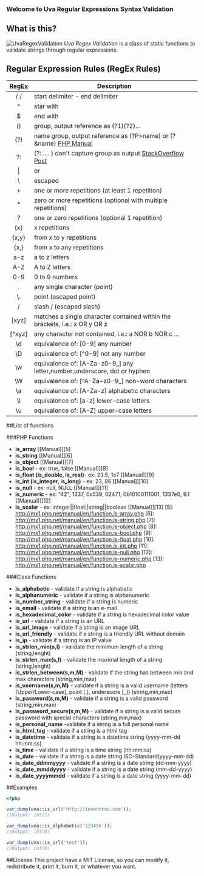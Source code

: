### Welcome to Uva Regular Expressions Syntax Validation

## What is this?
![UvaRegexValidation](https://raw.github.com/inventtoo/UvaRegexValidation/master/design/UvaRegexValidation_mini.png "Logo Uva Regex Validation") *Uva Regex Validation* is a class of static functions to validate strings through regular expressions.

## Regular Expression Rules (RegEx Rules) 
| [RegEx][1] | Description                                                  |
| :---------: | ------------------------------------------------------------- |
|/ /        |start delimiter - end delimiter
|^          |star with
|$          |end with
|()         |group, output reference as (?1)(?2)...
|(?<name>)  |name group, output reference as (?P>name) or (?&name) [PHP Manual][2]
|?:         |(?: .... ) don't capture group as output  [StackOverflow Post][3]
|&#124;     |or
|\          |escaped
|+          |one or more repetitions (at least 1 repetition)
|*          |zero or more repetitions (optional with multiple repetitions)
|?          |one or zero repetitions (optional 1 repetition)
|{x}        |x repetitions
|{x,y}      |from x to y repetitions
|{x,}       |from x to any repetitions
|a-z        |a to z letters
|A-Z        |A to Z letters
|0-9        |0 to 9 numbers
|.          |any single character (point)
|\\.        |point (escaped point)
|\/         |slash / (escaped slash)
|[xyz]      |matches a single character contained within the brackets, i.e.: x OR y OR z
|[^xyz]     |any character not contained, i.e.: a NOR b NOR c ...
|\d         |equivalence of: [0-9] any number 
|\D         |equivalence of: [^0-9] not any number  
|\w         |equivalence of: [A-Za-z0-9_] any letter,number,underscore, dot or hyphen        
|\W         |equivalence of: [^A-Za-z0-9_] non-word characters 
|\a         |equivalence of: [A-Za-z] alphabetic characters
|\l         |equivalence of: [a-z] lower-case letters
|\u         |equivalence of: [A-Z] upper-case letters

[1]: http://en.wikipedia.org/wiki/Regular_expression "Wikipedia"
[2]: http://www.php.net/manual/en/regexp.reference.recursive.php "PHP Manual"
[3]: http://stackoverflow.com/questions/3512471/non-capturing-group "StackOverFlow"
[4]: http://net.tutsplus.com/tutorials/other/8-regular-expressions-you-should-know/ "Tutsplus.com"
	
	
##List of functions

###PHP Functions
* **is_​array** [\[Manual\]][5]
* **is_​string** [\[Manual\]][6]
* **is_​object** [\[Manual\]][7]
* **is_​bool** - ex: true, false [\[Manual\]][8]
* **is_​float (is_​double, is_​real)**- ex: 23.5, 1e7 [\[Manual\]][9]
* **is_​int (is_​integer, is_​long)** - ex: 23, 86 [\[Manual\]][10]
* **is_​null** - ex: null, NULL [\[Manual\]][11]
* **is_​numeric** - ex:  "42", 1337, 0x539, 02471, 0b10100111001, 1337e0, 9.1 [\[Manual\]][12]
* **is_​scalar** - ex: integer||float||string||boolean [\[Manual\]][13]
[5]: http://mx1.php.net/manual/en/function.is-array.php
[6]: http://mx1.php.net/manual/en/function.is-string.php
[7]: http://mx1.php.net/manual/en/function.is-object.php
[8]: http://mx1.php.net/manual/en/function.is-bool.php
[9]: http://mx1.php.net/manual/en/function.is-float.php
[10]: http://mx1.php.net/manual/en/function.is-int.php
[11]: http://mx1.php.net/manual/en/function.is-null.php
[12]: http://mx1.php.net/manual/en/function.is-numeric.php
[13]: http://mx1.php.net/manual/en/function.is-scalar.php

###Class Functions
* **is_alphabetic** - validate if a string is alphabetic
* **is_alphanumeric** - validate if a string is alphanumeric
* **is_number_string** - validate if a string is numeric
* **is_email** - validate if a string is an e-mail
* **is_hexadecimal_color** - validate if a string is hexadecimal color value
* **is_url** - validate if a string is an URL
* **is_url_image** - validate if a string is an image URL
* **is_url_friendly** - validate if a string is a friendly URL without domain 
* **is_ip** - validate if a string is an IP value
* **is_strlen_min(s,l)** - validate the minimum length of a string (string,lenght) 
* **is_strlen_max(s,l)** - validate the maximal length of a string (string,lenght) 
* **is_strlen_between(s,m,M)** - validate if the string has between min and max characters (string,min,max)
* **is_username(s,m,M)** - validate if a string is a valid username (letters [Upper/Lower-case], point [.], underscore [_]) (string,min,max)
* **is_password(s,m,M)** - validate if a string is a valid password (string,min,max)
* **is_password_secure(s,m,M)** - validate if a string is a valid secure password with special characters (string,min,max)
* **is_personal_name** -validate if a string is a full personal name
* **is_html_tag** - validate if a string is a html tag
* **is_datetime** - validate if a string is a datetime string (yyyy-mm-dd hh:mm:ss)
* **is_time** - validate if a string is a time string (hh:mm:ss)
* **is_date** - validate if a string is a date string ISO-Standard(yyyy-mm-dd)
* **is_date_ddmmyyyy** - validate if a string is a date string (dd-mm-yyyy)
* **is_date_mmddyyyy** - validate if a string is a date string (mm-dd-yyyy)
* **is_date_yyyymmdd** - validate if a string is a date string (yyyy-mm-dd)

##Examples

```php
<?php

var_dump(uva::is_url('http://inventtoo.com'));
//Output: int(1) 

var_dump(uva::is_alphabetic('123456'));
//Output: int(0) 

var_dump(uva::is_url('test'));
//Output: int(0) 
```

##License
This project have a MIT License, so you can modify it, redistribute it, print it, burn it, or whatever you want.


